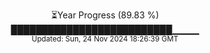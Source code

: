 <p align="center">
⏳Year Progress (89.83 %) <br>
██████████████████████████▁▁▁▁ <br>
<sub>Updated: Sun, 24 Nov 2024 18:26:39 GMT</sub>
</p>

